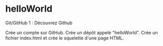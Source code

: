 # helloWorld

Git/GitHub 1 : Découvrez Github

Crée un compte sur GitHub.
Crée un dépôt appelé "helloWorld".
Crée un fichier index.html et crée le squelette d'une page HTML.
